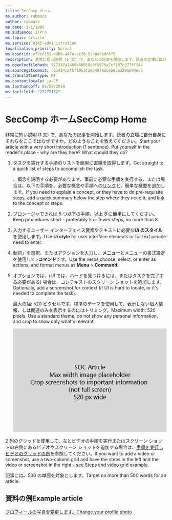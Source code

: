 ```yaml
---
title: SecComp ホーム
ms.author: robmazz
author: robmazz
ms.date: 1/1/1900
ms.audience: ITPro
ms.topic: article
ms.service: o365-administration
localization_priority: Normal
ms.assetid: ef2cc151-a9b9-447e-ac76-5288a0edc678
description: 非常に短い説明 (1 文) で、あなたの記事を開始します。読者の立場に自分自身にそれらをここではなぜですか。どのようなことを教えてください。
ms.openlocfilehash: 577337a7466b66018d0f5975a7cf107c377ff344
ms.sourcegitcommit: c31424cafbf1953f2864d7e2ceb95b329a694edb
ms.translationtype: MT
ms.contentlocale: ja-JP
ms.lasthandoff: 08/29/2018
ms.locfileid: "23272182"
---
```

# <a name="seccomp-home"></a><span data-ttu-id="950b6-105">SecComp ホーム</span><span class="sxs-lookup"><span data-stu-id="950b6-105">SecComp Home</span></span>

<span data-ttu-id="950b6-p102">非常に短い説明 (1 文) で、あなたの記事を開始します。読者の立場に自分自身にそれらをここではなぜですか。どのようなことを教えてください。</span><span class="sxs-lookup"><span data-stu-id="950b6-p102">Start your article with a very short introduction (1 sentence). Put yourself in the reader's place - why are they here? What should they do?</span></span> 
  
1. <span data-ttu-id="950b6-109">タスクを実行する手順のリストを簡単に直線を取得します。</span><span class="sxs-lookup"><span data-stu-id="950b6-109">Get straight to a quick list of steps to accomplish the task.</span></span>
    
    <span data-ttu-id="950b6-110">、概念を説明する必要があります、事前に必要な手順を実行する、または場合は、以下の手順を、必要な概念や手順への[リンク](https://support.office.com/article/f37e7984-cf03-4fde-92d3-82970d7e241b.aspx)と、簡単な概要を追加します。</span><span class="sxs-lookup"><span data-stu-id="950b6-110">If you need to explain a concept, or they have to do pre-requisite steps, add a quick summary below the step where they need it, and [link](https://support.office.com/article/f37e7984-cf03-4fde-92d3-82970d7e241b.aspx) to the concept or steps.</span></span> 
    
2. <span data-ttu-id="950b6-111">プロシージャできれば 5 つ以下の手順、以上 8 に簡単にしてください。</span><span class="sxs-lookup"><span data-stu-id="950b6-111">Keep procedures short - preferably 5 or fewer steps, no more than 8.</span></span>
    
3. <span data-ttu-id="950b6-112">入力するユーザー インターフェイス要素やテキストに必要な**Ui のスタイル**を使用します。</span><span class="sxs-lookup"><span data-stu-id="950b6-112">Use **Ui style** for user interface elements or for text people need to enter.</span></span> 
    
4. <span data-ttu-id="950b6-113">動詞」を選択、またはアクションを入力し、**メニュー**とメニューの書式設定を使用して\>**コマンド**です。</span><span class="sxs-lookup"><span data-stu-id="950b6-113">Use the verbs choose, select, or enter as actions, and format menus as **Menu** \> **Command**.</span></span>
    
5. <span data-ttu-id="950b6-114">オプションでは、(UI では、ハードを見つけるには、またはタスクを完了する必要がある) 場合は、コンテキストのスクリーン ショットを追加します。</span><span class="sxs-lookup"><span data-stu-id="950b6-114">Optionally, add a screenshot for context (if UI is hard to locate, or it's needed to complete the task).</span></span>
    
    <span data-ttu-id="950b6-p103">最大の幅: 520 ピクセルです。標準のテーマを使用して、表示しない個人情報、しは関連のみを表示するのにはトリミング。</span><span class="sxs-lookup"><span data-stu-id="950b6-p103">Maximum width: 520 pixels. Use a standard theme, do not show any personal information, and crop to show only what's relevant.</span></span> 
    
    ![SOC 資料アートの最大の幅のプレース ホルダーは、520 ピクセルです。](media/7d43d3be-8658-4a5b-aa15-ed62a47a2b24.png)
  
<span data-ttu-id="950b6-118">2 列のグリッドを使用して、左とビデオの手順を実行またはスクリーン ショットの右側にあるビデオやスクリーン ショットを追加する場合は、[手順を実行しビデオのグリッドの例](https://support.office.com/article/14ce8e82-efa0-47f5-bb84-94f078db3dae.aspx)を参照してください。</span><span class="sxs-lookup"><span data-stu-id="950b6-118">If you want to add a video or screenshot, use a two-column grid and have the steps in the left and the video or screenshot in the right - see [Steps and video grid example](https://support.office.com/article/14ce8e82-efa0-47f5-bb84-94f078db3dae.aspx).</span></span> 
  
<span data-ttu-id="950b6-119">記事には、500 の単語を対象とします。</span><span class="sxs-lookup"><span data-stu-id="950b6-119">Target no more than 500 words for an article.</span></span>
  
## <a name="example-article"></a><span data-ttu-id="950b6-120">資料の例</span><span class="sxs-lookup"><span data-stu-id="950b6-120">Example article</span></span>

[<span data-ttu-id="950b6-121">プロフィールの写真を変更します。</span><span class="sxs-lookup"><span data-stu-id="950b6-121">Change your profile photo</span></span>](https://support.office.com/article/555376e0-1fca-49ba-8434-307a0525c767)
  

